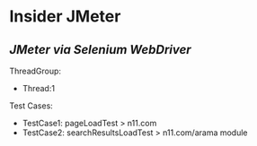 # Insider JMeter
## _JMeter via Selenium WebDriver_

ThreadGroup:
- Thread:1

Test Cases:
- TestCase1: pageLoadTest > n11.com
- TestCase2: searchResultsLoadTest > n11.com/arama module
